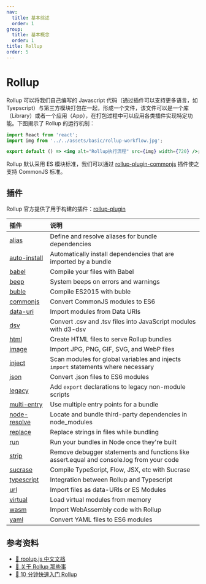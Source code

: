 ```yaml
---
nav:
  title: 基本综述
  order: 1
group:
  title: 基本概念
  order: 1
title: Rollup
order: 5
---
```


# Rollup

Rollup 可以将我们自己编写的 Javascript 代码（通过插件可以支持更多语言，如 Tyepscript）与第三方模块打包在一起，形成一个文件，该文件可以是一个库（Library）或者一个应用（App），在打包过程中可以应用各类插件实现特定功能。下图揭示了 Rollup 的运行机制：

```jsx | inline
import React from 'react';
import img from '../../assets/basic/rollup-workflow.jpg';

export default () => <img alt="Rollup执行流程" src={img} width={720} />;
```

Rollup 默认采用 ES 模块标准，我们可以通过 [rollup-plugin-commonjs](https://www.npmjs.com/package/@rollup/plugin-commonjs) 插件使之支持 CommonJS 标准。

## 插件

Rollup 官方提供了用于构建的插件：[rollup-plugin](https://github.com/rollup/plugins)

| 插件                                                                        | 说明                                                                                      |
| :-------------------------------------------------------------------------- | :---------------------------------------------------------------------------------------- |
| [alias](packages/alias)                                                     | Define and resolve aliases for bundle dependencies                                        |
| [auto-install](packages/auto-install)                                       | Automatically install dependencies that are imported by a bundle                          |
| [babel](https://github.com/rollup/plugins/tree/master/packages/babel)       | Compile your files with Babel                                                             |
| [beep](packages/beep)                                                       | System beeps on errors and warnings                                                       |
| [buble](https://github.com/rollup/plugins/tree/master/packages/buble)       | Compile ES2015 with buble                                                                 |
| [commonjs](https://github.com/rollup/plugins/tree/master/packages/commonjs) | Convert CommonJS modules to ES6                                                           |
| [data-uri](packages/data-uri)                                               | Import modules from Data URIs                                                             |
| [dsv](packages/dsv)                                                         | Convert .csv and .tsv files into JavaScript modules with d3-dsv                           |
| [html](packages/html)                                                       | Create HTML files to serve Rollup bundles                                                 |
| [image](packages/image)                                                     | Import JPG, PNG, GIF, SVG, and WebP files                                                 |
| [inject](packages/inject)                                                   | Scan modules for global variables and injects `import` statements where necessary         |
| [json](packages/json)                                                       | Convert .json files to ES6 modules                                                        |
| [legacy](packages/legacy)                                                   | Add `export` declarations to legacy non-module scripts                                    |
| [multi-entry](packages/multi-entry)                                         | Use multiple entry points for a bundle                                                    |
| [node-resolve](packages/node-resolve)                                       | Locate and bundle third-party dependencies in node_modules                                |
| [replace](packages/replace)                                                 | Replace strings in files while bundling                                                   |
| [run](packages/run)                                                         | Run your bundles in Node once they're built                                               |
| [strip](packages/strip)                                                     | Remove debugger statements and functions like assert.equal and console.log from your code |
| [sucrase](packages/sucrase)                                                 | Compile TypeScript, Flow, JSX, etc with Sucrase                                           |
| [typescript](packages/typescript)                                           | Integration between Rollup and Typescript                                                 |
| [url](packages/url)                                                         | Import files as data-URIs or ES Modules                                                   |
| [virtual](packages/virtual)                                                 | Load virtual modules from memory                                                          |
| [wasm](packages/wasm)                                                       | Import WebAssembly code with Rollup                                                       |
| [yaml](packages/yaml)                                                       | Convert YAML files to ES6 modules                                                         |

## 参考资料

- [📖 roolup.js 中文文档](https://www.rollupjs.com/guide/en)
- [📝 关于 Rollup 那些事](https://juejin.im/post/5adc7f915188256715473cea)
- [📝 10 分钟快速入门 Rollup](https://juejin.im/post/5bed8b26e51d4560336ca5b3)
